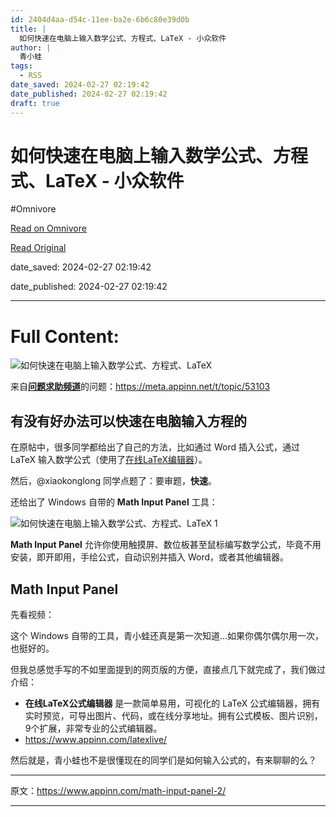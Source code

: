 ```yaml
---
id: 2404d4aa-d54c-11ee-ba2e-6b6c80e39d0b
title: |
  如何快速在电脑上输入数学公式、方程式、LaTeX - 小众软件
author: |
  青小蛙
tags:
  - RSS
date_saved: 2024-02-27 02:19:42
date_published: 2024-02-27 02:19:42
draft: true
---
```


# 如何快速在电脑上输入数学公式、方程式、LaTeX - 小众软件
#Omnivore

[Read on Omnivore](https://omnivore.app/me/la-te-x-18de9baca5e)

[Read Original](https://www.appinn.com/math-input-panel-2/)

date_saved: 2024-02-27 02:19:42

date_published: 2024-02-27 02:19:42

--- 

# Full Content: 

![如何快速在电脑上输入数学公式、方程式、LaTeX](https://proxy-prod.omnivore-image-cache.app/1608x700,sZifL5AbWa-nNnT4PzkSnSvgnIGA_Iz8YgyW_3mD_7SY/https://www.appinn.com/wp-content/uploads/2024/02/faq-3.jpg "如何快速在电脑上输入数学公式、方程式、LaTeX 1")

来自[**问题求助频道**](https://meta.appinn.net/c/wen-ti-qiu-zhu/7)的问题：<https://meta.appinn.net/t/topic/53103>

## 有没有好办法可以快速在电脑输入方程的

在原帖中，很多同学都给出了自己的方法，比如通过 Word 插入公式，通过 LaTeX 输入数学公式（使用了[在线LaTeX编辑器](https://meta.appinn.net/t/topic/37772)）。

然后，@xiaokonglong 同学点题了：要审题，**快速**。

还给出了 Windows 自带的 **Math Input Panel** 工具：

![如何快速在电脑上输入数学公式、方程式、LaTeX 1](https://proxy-prod.omnivore-image-cache.app/770x315,sXgdyptLQ_RIkcrdmpW2UEMu5f7KciD6gzXQ3Dhk6l2k/https://meta-cdn1.appinn.com/uploads/default/original/3X/7/0/707f70d28110e4d7a371cd78af318503a5377a7b.jpeg "如何快速在电脑上输入数学公式、方程式、LaTeX 2")

**Math Input Panel** 允许你使用触摸屏、数位板甚至鼠标编写数学公式，毕竟不用安装，即开即用，手绘公式，自动识别并插入 Word，或者其他编辑器。

## **Math Input Panel**

先看视频：

这个 Windows 自带的工具，青小蛙还真是第一次知道…如果你偶尔偶尔用一次，也挺好的。

但我总感觉手写的不如里面提到的网页版的方便，直接点几下就完成了，我们做过介绍：

* **在线LaTeX公式编辑器** 是一款简单易用，可视化的 LaTeX 公式编辑器，拥有实时预览，可导出图片、代码，或在线分享地址。拥有公式模板、图片识别，9个扩展，非常专业的公式编辑器。
* <https://www.appinn.com/latexlive/>

然后就是，青小蛙也不是很懂现在的同学们是如何输入公式的，有来聊聊的么？

---

原文：https://www.appinn.com/math-input-panel-2/

---

